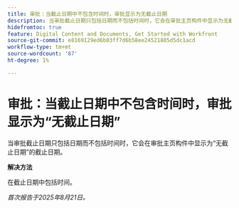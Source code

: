 ```yaml
---
title: 审批：当截止日期中不包含时间时，审批显示为无截止日期
description: 当审批截止日期只包括日期而不包括时间时，它会在审批主页构件中显示为无截止日期的截止日期。
hidefromtoc: true
feature: Digital Content and Documents, Get Started with Workfront
source-git-commit: e8169129ed6b03ff7d6b58ee24521885d5dc1acd
workflow-type: tm+mt
source-wordcount: '87'
ht-degree: 1%

---
```



# 审批：当截止日期中不包含时间时，审批显示为“无截止日期”

当审批截止日期只包括日期而不包括时间时，它会在审批主页构件中显示为“无截止日期”的截止日期。

**解决方法**

在截止日期中包括时间。

_首次报告于2025年8月21日。_
